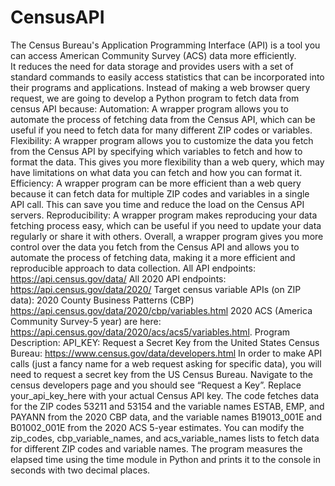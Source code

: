 # CensusAPI
The Census Bureau's Application Programming Interface (API) is a tool you can access American Community Survey (ACS) data more efficiently.  
It reduces the need for data storage and provides users with a set of standard commands to easily access statistics that can be incorporated into their programs and applications.
Instead of making a web browser query request, we are going to develop a Python program to fetch data from census API because:
Automation: 
A wrapper program allows you to automate the process of fetching data from the Census API, which can be useful if you need to fetch data for many different ZIP codes or variables.
Flexibility:
 A wrapper program allows you to customize the data you fetch from the Census API by specifying which variables to fetch and how to format the data. This gives you more flexibility than a web query, which may have limitations on what data you can fetch and how you can format it.
Efficiency: 
A wrapper program can be more efficient than a web query because it can fetch data for multiple ZIP codes and variables in a single API call. This can save you time and reduce the load on the Census API servers.
Reproducibility: 
A wrapper program makes reproducing your data fetching process easy, which can be useful if you need to update your data regularly or share it with others.
Overall, a wrapper program gives you more control over the data you fetch from the Census API and allows you to automate the process of fetching data, making it a more efficient and reproducible approach to data collection.
All API endpoints: https://api.census.gov/data/
All 2020 API endpoints: https://api.census.gov/data/2020/
Target census variable APIs (on ZIP data):
2020 County Business Patterns (CBP) https://api.census.gov/data/2020/cbp/variables.html
2020 ACS (America Community Survey-5 year) are here: https://api.census.gov/data/2020/acs/acs5/variables.html.
Program Description:
API_KEY:
Request a Secret Key from the United States Census Bureau: https://www.census.gov/data/developers.html
In order to make API calls (just a fancy name for a web request asking for specific data), you will need to request a secret key from the US Census Bureau. Navigate to the census developers page and you should see “Request a Key”.
Replace your_api_key_here with your actual Census API key. The code fetches data for the ZIP codes 53211 and 53154 and the variable names ESTAB, EMP, and PAYANN from the 2020 CBP data, and the variable names B19013_001E and B01002_001E from the 2020 ACS 5-year estimates. You can modify the zip_codes, cbp_variable_names, and acs_variable_names lists to fetch data for different ZIP codes and variable names.
The program measures the elapsed time using the time module in Python and prints it to the console in seconds with two decimal places.

